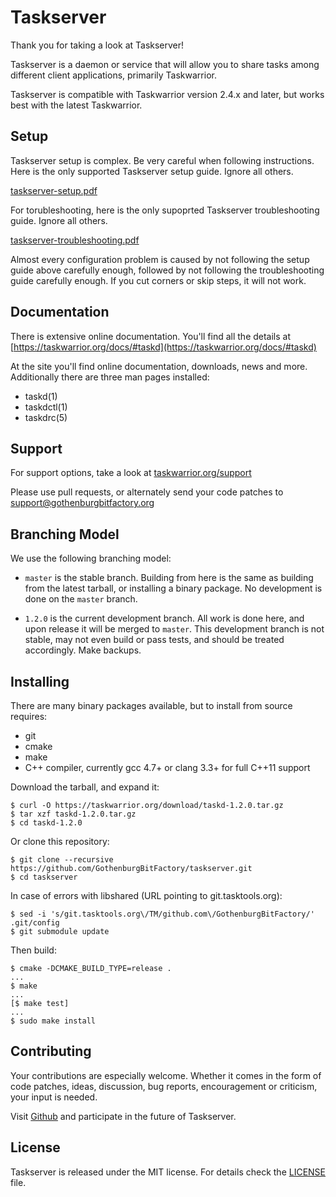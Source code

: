 # Taskserver

Thank you for taking a look at Taskserver!

Taskserver is a daemon or service that will allow you to share tasks among
different client applications, primarily Taskwarrior.

Taskserver is compatible with Taskwarrior version 2.4.x and later, but works
best with the latest Taskwarrior.

## Setup

Taskserver setup is complex. Be very careful when following instructions.
Here is the only supported Taskserver setup guide. Ignore all others.

[taskserver-setup.pdf](https://github.com/GothenburgBitFactory/guides/blob/master/taskserver-setup/taskserver-setup.pdf)

For torubleshooting, here is the only supoprted Taskserver troubleshooting guide. Ignore all others.

[taskserver-troubleshooting.pdf](https://github.com/GothenburgBitFactory/guides/blob/master/taskserver-troubleshooting/taskserver-troubleshooting.pdf)

Almost every configuration problem is caused by not following the setup guide above carefully enough,
followed by not following the troubleshooting guide carefully enough.
If you cut corners or skip steps, it will not work.

## Documentation

There is extensive online documentation. You'll find all the details at
[https://taskwarrior.org/docs/#taskd](https://taskwarrior.org/docs/#taskd)

At the site you'll find online documentation, downloads, news and more. Additionally there
are three man pages installed:

* taskd(1)
* taskdctl(1)
* taskdrc(5)

## Support

For support options, take a look at [taskwarrior.org/support](http://taskwarrior.org/support)

Please use pull requests, or alternately send your code patches to
[support@gothenburgbitfactory.org](mailto:support@gothenburgbitfactory.org)

## Branching Model

We use the following branching model:

* `master` is the stable branch. Building from here is the same as building
  from the latest tarball, or installing a binary package. No development is
  done on the `master` branch.

* `1.2.0` is the current development branch. All work is done here, and upon
  release it will be merged to `master`. This development branch is not stable,
  may not even build or pass tests, and should be treated accordingly.
  Make backups.

## Installing

There are many binary packages available, but to install from source requires:

* git
* cmake
* make
* C++ compiler, currently gcc 4.7+ or clang 3.3+ for full C++11 support

Download the tarball, and expand it:

    $ curl -O https://taskwarrior.org/download/taskd-1.2.0.tar.gz
    $ tar xzf taskd-1.2.0.tar.gz
    $ cd taskd-1.2.0

Or clone this repository:

    $ git clone --recursive https://github.com/GothenburgBitFactory/taskserver.git
    $ cd taskserver

In case of errors with libshared (URL pointing to git.tasktools.org):

    $ sed -i 's/git.tasktools.org\/TM/github.com\/GothenburgBitFactory/' .git/config
    $ git submodule update

Then build:

    $ cmake -DCMAKE_BUILD_TYPE=release .
    ...
    $ make
    ...
    [$ make test]
    ...
    $ sudo make install

## Contributing

Your contributions are especially welcome.
Whether it comes in the form of code patches, ideas, discussion, bug reports, encouragement or criticism, your input is needed.

Visit [Github](https://github.com/GothenburgBitFactory/taskserver) and participate in the future of Taskserver.

## License

Taskserver is released under the MIT license.
For details check the [LICENSE](LICENSE) file.

